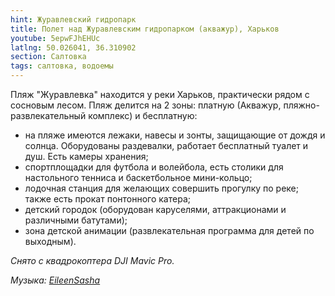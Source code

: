 ```yaml
---
hint: Журавлевский гидропарк
title: Полет над Журавлевским гидропарком (акважур), Харьков
youtube: 5epwFJhEHUc
latlng: 50.026041, 36.310902
section: Салтовка
tags: салтовка, водоемы
---
```

Пляж "Журавлевка" находится у реки Харьков, практически рядом с сосновым лесом. Пляж делится на 2 зоны: платную (Акважур, пляжно-развлекательный комплекс) и бесплатную:

- на пляже имеются лежаки, навесы и зонты, защищающие от дождя и солнца. Оборудованы раздевалки, работает бесплатный туалет и душ. Есть камеры хранения;
- спортплощадки для футбола и волейбола, есть столики для настольного тенниса и баскетбольное мини-кольцо;
- лодочная станция для желающих совершить прогулку по реке; также есть прокат понтонного катера;
- детский городок (оборудован каруселями, аттракционами и различными батутами);
- зона детской анимации (развлекательная программа для детей по выходным).

*Снято с квадрокоптера DJI Mavic Pro.*

*Музыка:  [EileenSasha](https://www.youtube.com/user/EileenSasha)*

